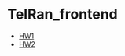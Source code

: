 # TelRan_frontend
- [HW1](https://viktarprof.github.io/TelRan_frontend/Frontend/HomeWork/HW1)
- [HW2](https://viktarprof.github.io/TelRan_frontend/Frontend/HomeWork/HW2)
